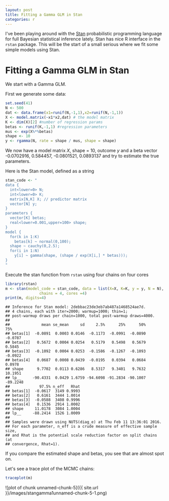 ```yaml
---
layout: post
title: Fitting a Gamma GLM in Stan
categories: r
---
```


I've been playing around with the [Stan](http://mc-stan.org) probabilistic programming language for full Bayesian statistical inference lately. Stan has nice R interface in the `rstan` package.
This will be the start of a small serious where we fit some simple models using Stan.

# Fitting a Gamma GLM in Stan

We start with a Gamma GLM.

First we generate some data:


```r
set.seed(41)
N <- 500
dat <- data.frame(x1=runif(N,-1,1),x2=runif(N,-1,1))
X <- model.matrix(~x1*x2,dat) # the model matrix
K <- dim(X)[2] #number of regression params
betas <- runif(K,-1,1) #regression parameters
mus <- exp(X%*%betas)
shape <- 10
y <- rgamma(N, rate = shape / mus, shape = shape)
```

We now have a model matrix $X$, shape = 10, outcome $y$ and a beta vector -0.0702916, 0.584457, -0.0801521, 0.0893137 and try to estimate the
true parameters.

Here is the Stan model, defined as a string


```r
stan_code <- "
data {
  int<lower=0> N;
  int<lower=0> K;
  matrix[N,K] X; // predictor matrix
  vector[N] y;
}
parameters {
  vector[K] betas;
  real<lower=0.001,upper=100> shape;
}
model {
  for(k in 1:K)
    betas[k] ~ normal(0,100);
  shape ~ cauchy(0,2.5);
  for(i in 1:N)
    y[i] ~ gamma(shape, (shape / exp(X[i,] * betas)));
}
"
```

Execute the stan function from `rstan` using four chains on four cores


```r
library(rstan)
m <- stan(model_code = stan_code, data = list(X=X, K=K, y = y, N = N),
               chains = 4, cores =4)
print(m, digits=4)
```

```
## Inference for Stan model: 2debbac23de3eb7ab487a1468524ae7d.
## 4 chains, each with iter=2000; warmup=1000; thin=1; 
## post-warmup draws per chain=1000, total post-warmup draws=4000.
## 
##              mean se_mean     sd     2.5%      25%      50%      75%
## betas[1]  -0.0891  0.0003 0.0146  -0.1173  -0.0991  -0.0890  -0.0787
## betas[2]   0.5672  0.0004 0.0254   0.5179   0.5498   0.5679   0.5845
## betas[3]  -0.1092  0.0004 0.0253  -0.1586  -0.1267  -0.1093  -0.0922
## betas[4]   0.0687  0.0008 0.0439  -0.0195   0.0394   0.0684   0.0978
## shape      9.7702  0.0113 0.6286   8.5317   9.3401   9.7632  10.1951
## lp__     -90.4331  0.0429 1.6759 -94.6098 -91.2834 -90.1007 -89.2248
##             97.5% n_eff   Rhat
## betas[1]  -0.0617  3149 0.9993
## betas[2]   0.6161  3444 1.0014
## betas[3]  -0.0588  3408 0.9996
## betas[4]   0.1536  2914 1.0002
## shape     11.0178  3084 1.0004
## lp__     -88.2414  1526 1.0009
## 
## Samples were drawn using NUTS(diag_e) at Thu Feb 11 13:36:01 2016.
## For each parameter, n_eff is a crude measure of effective sample size,
## and Rhat is the potential scale reduction factor on split chains (at 
## convergence, Rhat=1).
```

If you compare the estimated shape and betas, you see that are almost spot on.

Let's see a trace plot of the MCMC chains:


```r
traceplot(m)
```

![plot of chunk unnamed-chunk-5]({{ site.url }}/images/stangamma1unnamed-chunk-5-1.png)
